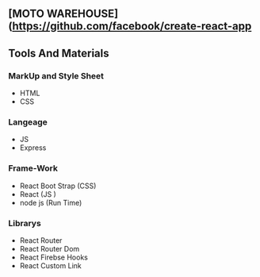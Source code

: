 ## [MOTO WAREHOUSE](https://github.com/facebook/create-react-app

## Tools And Materials
  ### MarkUp and Style Sheet
  - HTML 
  - CSS
  ### Langeage
  - JS
  - Express
  ### Frame-Work
  - React Boot Strap (CSS)
  - React (JS )
  - node js (Run Time)
  ### Librarys
  - React Router
  - React Router Dom
  - React Firebse Hooks
  - React Custom Link

